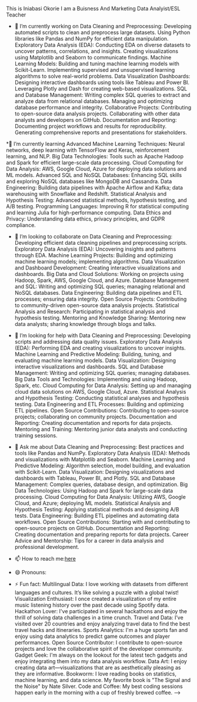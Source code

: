 

This is Iniabasi  Okorie
I am a Buisness And Marketing Data Analyist/ESL Teacher


* 🔭 I’m currently working on Data Cleaning and Preprocessing:
Developing automated scripts to clean and preprocess large datasets.
Using Python libraries like Pandas and NumPy for efficient data manipulation.
Exploratory Data Analysis (EDA):
Conducting EDA on diverse datasets to uncover patterns, correlations, and insights.
Creating visualizations using Matplotlib and Seaborn to communicate findings.
Machine Learning Models:
Building and tuning machine learning models with Scikit-Learn.
Implementing supervised and unsupervised learning algorithms to solve real-world problems.
Data Visualization Dashboards:
Designing interactive dashboards using tools like Tableau and Power BI.
Leveraging Plotly and Dash for creating web-based visualizations.
SQL and Database Management:
Writing complex SQL queries to extract and analyze data from relational databases.
Managing and optimizing database performance and integrity.
Collaborative Projects:
Contributing to open-source data analysis projects.
Collaborating with other data analysts and developers on GitHub.
Documentation and Reporting:
Documenting project workflows and results for reproducibility.
Generating comprehensive reports and presentations for stakeholders.

*🌱 I’m currently learning Advanced Machine Learning Techniques: Neural networks, deep learning with TensorFlow and Keras, reinforcement learning, and NLP.
Big Data Technologies: Tools such as Apache Hadoop and Spark for efficient large-scale data processing.
Cloud Computing for Data Analysis: AWS, Google Cloud, Azure for deploying data solutions and ML models.
Advanced SQL and NoSQL Databases: Enhancing SQL skills and exploring NoSQL databases like MongoDB and Cassandra.
Data Engineering: Building data pipelines with Apache Airflow and Kafka; data warehousing with Snowflake and Redshift.
Statistical Analysis and Hypothesis Testing: Advanced statistical methods, hypothesis testing, and A/B testing.
Programming Languages: Improving R for statistical computing and learning Julia for high-performance computing.
Data Ethics and Privacy: Understanding data ethics, privacy principles, and GDPR compliance.

* 👯 I’m looking to collaborate on Data Cleaning and Preprocessing: Developing efficient data cleaning pipelines and preprocessing scripts.
Exploratory Data Analysis (EDA): Uncovering insights and patterns through EDA.
Machine Learning Projects: Building and optimizing machine learning models; implementing algorithms.
Data Visualization and Dashboard Development: Creating interactive visualizations and dashboards.
Big Data and Cloud Solutions: Working on projects using Hadoop, Spark, AWS, Google Cloud, and Azure.
Database Management and SQL: Writing and optimizing SQL queries; managing relational and NoSQL databases.
Data Engineering: Building data pipelines and ETL processes; ensuring data integrity.
Open Source Projects: Contributing to community-driven open-source data analysis projects.
Statistical Analysis and Research: Participating in statistical analysis and hypothesis testing.
Mentoring and Knowledge Sharing: Mentoring new data analysts; sharing knowledge through blogs and talks.
* 🤔 I’m looking for help with Data Cleaning and Preprocessing: Developing scripts and addressing data quality issues.
Exploratory Data Analysis (EDA): Performing EDA and creating visualizations to uncover insights.
Machine Learning and Predictive Modeling: Building, tuning, and evaluating machine learning models.
Data Visualization: Designing interactive visualizations and dashboards.
SQL and Database Management: Writing and optimizing SQL queries; managing databases.
Big Data Tools and Technologies: Implementing and using Hadoop, Spark, etc.
Cloud Computing for Data Analysis: Setting up and managing cloud data solutions on AWS, Google Cloud, Azure.
Statistical Analysis and Hypothesis Testing: Conducting statistical analyses and hypothesis testing.
Data Engineering and ETL Processes: Building and optimizing ETL pipelines.
Open Source Contributions: Contributing to open-source projects; collaborating on community projects.
Documentation and Reporting: Creating documentation and reports for data projects.
Mentoring and Training: Mentoring junior data analysts and conducting training sessions.
* 💬 Ask me about Data Cleaning and Preprocessing: Best practices and tools like Pandas and NumPy.
Exploratory Data Analysis (EDA): Methods and visualizations with Matplotlib and Seaborn.
Machine Learning and Predictive Modeling: Algorithm selection, model building, and evaluation with Scikit-Learn.
Data Visualization: Designing visualizations and dashboards with Tableau, Power BI, and Plotly.
SQL and Database Management: Complex queries, database design, and optimization.
Big Data Technologies: Using Hadoop and Spark for large-scale data processing.
Cloud Computing for Data Analysis: Utilizing AWS, Google Cloud, and Azure; deploying ML models.
Statistical Analysis and Hypothesis Testing: Applying statistical methods and designing A/B tests.
Data Engineering: Building ETL pipelines and automating data workflows.
Open Source Contributions: Starting with and contributing to open-source projects on GitHub.
Documentation and Reporting: Creating documentation and preparing reports for data projects.
Career Advice and Mentorship: Tips for a career in data analysis and professional development.

* 📫 How to reach me:[here](https://www.linkedin.com/in/iniabasi-okorie-14720088/)
* 😄 Pronouns: 
* ⚡ Fun fact: Multilingual Data: I love working with datasets from different languages and cultures. It’s like solving a puzzle with a global twist!
Visualization Enthusiast: I once created a visualization of my entire music listening history over the past decade using Spotify data.
Hackathon Lover: I've participated in several hackathons and enjoy the thrill of solving data challenges in a time crunch.
Travel and Data: I’ve visited over 20 countries and enjoy analyzing travel data to find the best travel hacks and itineraries.
Sports Analytics: I'm a huge sports fan and enjoy using data analytics to predict game outcomes and player performances.
Open Source Contributor: I contribute to open-source projects and love the collaborative spirit of the developer community.
Gadget Geek: I'm always on the lookout for the latest tech gadgets and enjoy integrating them into my data analysis workflow.
Data Art: I enjoy creating data art—visualizations that are as aesthetically pleasing as they are informative.
Bookworm: I love reading books on statistics, machine learning, and data science. My favorite book is "The Signal and the Noise" by Nate Silver.
Code and Coffee: My best coding sessions happen early in the morning with a cup of freshly brewed coffee.
-->
